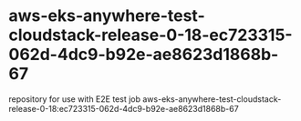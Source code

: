 # aws-eks-anywhere-test-cloudstack-release-0-18-ec723315-062d-4dc9-b92e-ae8623d1868b-67
repository for use with E2E test job aws-eks-anywhere-test-cloudstack-release-0-18:ec723315-062d-4dc9-b92e-ae8623d1868b-67
